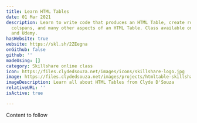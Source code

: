 ```yaml
---
title: Learn HTML Tables
date: 01 Mar 2021
description: Learn to write code that produces an HTML Table, create rowspans and
  colspans, and many other aspects of an HTML Table. Class available on Skillshare
  and Udemy.
hasWebsite: true
website: https://skl.sh/2ZEegna
onGithub: false
github: ''
madeUsing: []
category: Skillshare online class
icon: https://files.clydedsouza.net/images/icons/skillshare-logo.jpg
image: https://files.clydedsouza.net/images/projects/htmltable-skillshare.png
imageDescription: Learn all about HTML Tables from Clyde D'Souza
relativeURL: ''
isActive: true

---
```

Content to follow